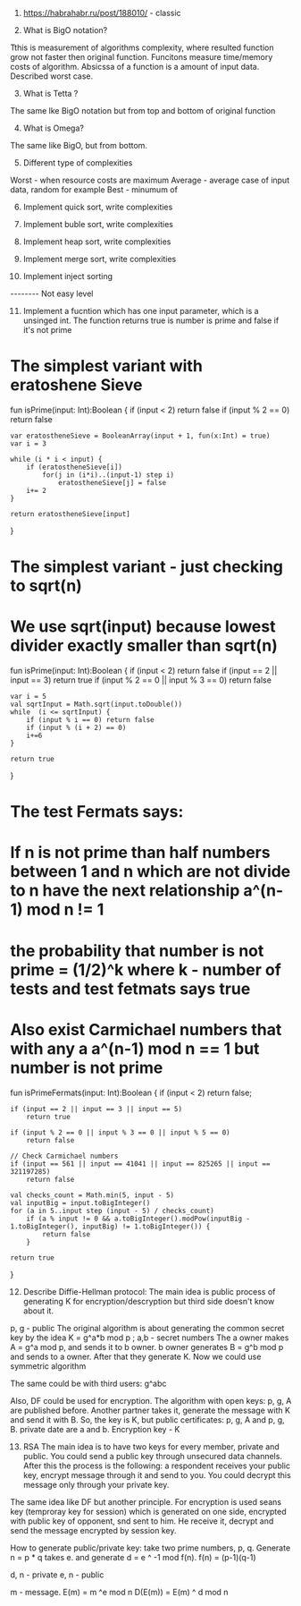 1) https://habrahabr.ru/post/188010/ - classic

2) What is BigO notation?

Tthis is measurement of algorithms complexity, where resulted function grow not faster then original function. Funcitons measure time/memory costs of algorithm. Absicssa of a function is a amount of input data. Described worst case.

3) What is Tetta ?

The same lke BigO notation but from top and bottom of original function

4) What is Omega?

The same like BigO, but from bottom. 

5) Different type of complexities

Worst - when resource costs are maximum
Average - average case of input data, random for example
Best - minumum of

6) Implement quick sort, write complexities

7) Implement buble sort, write complexities

8) Implement heap sort, write complexities

9) Implement merge sort, write complexities

10) Implement inject sorting

-------- Not easy level

11) Implement a fucntion which has one input parameter, which is a unsinged int. The function returns true is number is prime and false if it's not prime

# The simplest variant with eratoshene Sieve
fun isPrime(input: Int):Boolean {
	if (input < 2) return false
	if (input % 2 == 0) return false

	var eratostheneSieve = BooleanArray(input + 1, fun(x:Int) = true)
	var i = 3

	while (i * i < input) {
		if (eratostheneSieve[i])
			for(j in (i*i)..(input-1) step i)
				eratostheneSieve[j] = false
		i+= 2
	}

	return eratostheneSieve[input]
}

# The simplest variant - just checking to sqrt(n)
# We use sqrt(input) because lowest divider exactly smaller than sqrt(n)
fun isPrime(input: Int):Boolean {
    if (input < 2) return false
    if (input == 2 || input == 3) return true
    if (input % 2 == 0 || input % 3 == 0) return false

    var i = 5
    val sqrtInput = Math.sqrt(input.toDouble())
    while  (i <= sqrtInput) {
        if (input % i == 0) return false
        if (input % (i + 2) == 0)
        i+=6
    }

    return true
}

# The test Fermats says:
# If n is not prime than half numbers between 1 and n which are not divide to n have the next relationship a^(n-1) mod n != 1
# the probability that number is not prime = (1/2)^k where k - number of tests and test fetmats says true
# Also exist Carmichael numbers that with any a a^(n-1) mod n == 1 but number is not prime
fun isPrimeFermats(input: Int):Boolean {
    if (input < 2)
        return false;

    if (input == 2 || input == 3 || input == 5)
        return true

    if (input % 2 == 0 || input % 3 == 0 || input % 5 == 0)
        return false

    // Check Carmichael numbers
    if (input == 561 || input == 41041 || input == 825265 || input == 321197285)
        return false

    val checks_count = Math.min(5, input - 5)
    val inputBig = input.toBigInteger()
    for (a in 5..input step (input - 5) / checks_count)
        if (a % input != 0 && a.toBigInteger().modPow(inputBig - 1.toBigInteger(), inputBig) != 1.toBigInteger()) {
            return false
        }

    return true
}

12) Describe Diffie-Hellman protocol:
The main idea is public process of generating K for encryption/descryption but third side doesn't know about it.

p, g  - public
The original algorithm is about generating the common secret key by the idea
K = g^a*b mod p ; a,b - secret numbers 
The a owner makes A = g^a mod p, and sends it to b owner. b owner generates B = g^b mod p and sends to a owner. After that they generate K. Now we could use symmetric algorithm

The same could be with third users: g^abc

Also, DF could be used for encryption. The algorithm with open keys:
p, g, A are published before. Another partner takes it, generate the message with K and send it with B. So, the key is K, but public certificates:
p, g, A and p, g, B. private date are a and b. Encryption key - K

13) RSA
The main idea is to have two keys for every member, private and public. You could send a public key through unsecured data channels. After this the process is the following: a respondent receives your public key, encrypt message through it and send to you. You could decrypt this message only through your private key. 

The same idea like DF but another principle. For encryption is used seans key (temproray key for session) which is generated on one side, encrypted with public key of opponent, snd sent to him. He receive it, decrypt and send the message encrypted by session key.

How to generate public/private key:
take two prime numbers, p, q. Generate n = p * q
takes e. and generate d = e ^ -1 mod f(n).
f(n) = (p-1)(q-1)

d, n - private
e, n - public

m - message. 
E(m) = m ^e mod n
D(E(m)) = E(m) ^ d mod n
